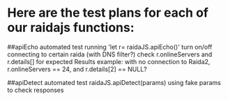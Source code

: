 # Here are the test plans for each of our raidajs functions:

##apiEcho
automated test running 'let r= raidaJS.apiEcho()'
turn on/off connecting to certain raida (with DNS filter?)
check r.onlineServers and r.details[] for expected Results
example: with no connection to Raida2, r.onlineServers == 24, and r.details[2] == NULL?

##apiDetect
automated test raidaJS.apiDetect(params) using fake params to check responses
